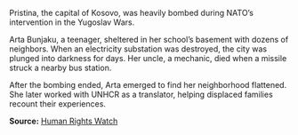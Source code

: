 
Pristina, the capital of Kosovo, was heavily bombed during NATO’s intervention in the Yugoslav Wars.

Arta Bunjaku, a teenager, sheltered in her school’s basement with dozens of neighbors. When an electricity substation was destroyed, the city was plunged into darkness for days. Her uncle, a mechanic, died when a missile struck a nearby bus station.

After the bombing ended, Arta emerged to find her neighborhood flattened. She later worked with UNHCR as a translator, helping displaced families recount their experiences.

**Source:** [Human Rights Watch](https://www.hrw.org/reports/2000/nato/)